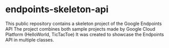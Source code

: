 # endpoints-skeleton-api
This public repository contains a skeleton project of the Google Endpoints API
The project combines both sample projects made by Google Cloud Platform (HelloWorld, TicTacToe)
It was created to showcase the Endpoints API in multiple classes.

